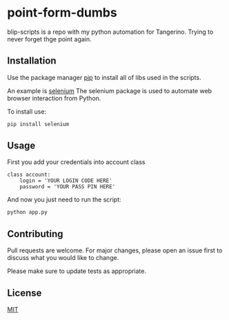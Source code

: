 # point-form-dumbs

blip-scripts is a repo with my python automation for Tangerino. Trying to never forget thge point again. 

## Installation

Use the package manager [pip](https://pip.pypa.io/en/stable/) to install all of libs used in the scripts.

An example is [selenium](https://pypi.org/project/selenium/) The selenium package is used to automate web browser interaction from Python.

To install use:
```bash
pip install selenium
```

## Usage

First you add your credentials into account class

```
class account:
    login = 'YOUR LOGIN CODE HERE'
    password = 'YOUR PASS PIN HERE'
```

And now you just need to run the script:
```bash
python app.py
```

## Contributing
Pull requests are welcome. For major changes, please open an issue first to discuss what you would like to change.

Please make sure to update tests as appropriate.

## License
[MIT](https://choosealicense.com/licenses/mit/)
